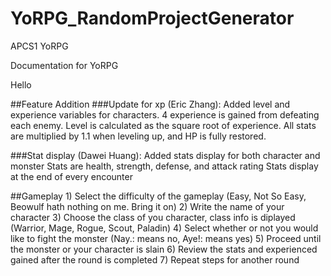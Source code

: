 # YoRPG_RandomProjectGenerator
APCS1 YoRPG

Documentation for YoRPG

Hello

##Feature Addition
###Update for xp (Eric Zhang):
Added level and experience variables for characters.
	4 experience is gained from defeating each enemy.
	Level is calculated as the square root of experience.
	All stats are multiplied by 1.1 when leveling up, and HP is fully restored.
	
###Stat display (Dawei Huang):
Added stats display for both character and monster
	Stats are health, strength, defense, and attack rating
	Stats display at the end of every encounter
	
##Gameplay
	1) Select the difficulty of the gameplay (Easy, Not So Easy, Beowulf hath nothing on me. Bring it on)
	2) Write the name of your character
	3) Choose the class of you character, class info is diplayed (Warrior, Mage, Rogue, Scout, Paladin)
	4) Select whether or not you would like to fight the monster (Nay.: means no, Aye!: means yes)
	5) Proceed until the monster or your character is slain
	6) Review the stats and experienced gained after the round is completed
	7) Repeat steps for another round
